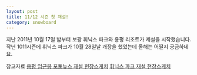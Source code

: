```yaml
---
layout: post
title: 11/12 시즌 첫 재설!
category: snowboard
---
```


지난 2011년 10월 17일 밤부터 보광 휘닉스 파크와 용평 리조트가 제설을 시작했습니다. 작년 1011시즌에 휘닉스 파크가 10월 28일날 개장을 했었는데 올해는 어떨지 궁금하네요. 

참고자료
[용평 임근봉 포토뉴스 재설 현장스케치](http://www.yongpyong.co.kr/guide/inlinebbs_v.asp?idx=2153)
[휘닉스 파크 재설 현장스케치](http://www.phoenixpark.co.kr/favorite/sketch_read.aspx?no_i=3009&page=1)